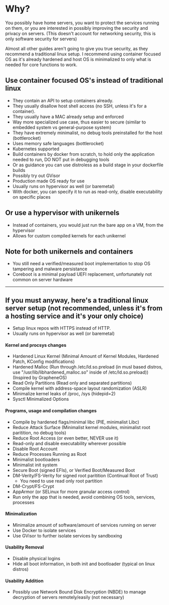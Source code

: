 # Why?
You possibly have home servers, you want to protect the services running on them, or you are interested in possibly improving the security and privacy on servers. (This doesn't account for networking security, this is only software security for servers)

Almost all other guides aren't going to give you true security, as they recommend a traditional linux setup. I recommend using container focused OS as it's already hardened and host OS is minimalized to only what is needed for core functions to work.


## Use container focused OS's instead of traditional linux
- They contain an API to setup containers already.
- They usually disallow host shell access (no SSH, unless it's for a container).
- They usually have a MAC already setup and enforced
- Way more specialized use case, thus easier to secure (similar to embedded system vs general-purpose system)
- They have extremely minimalist, no debug tools preinstalled for the host (bottlerocket)
- Uses memory safe languages (bottlerocket)
- Kubernetes supported
- Build containers by docker from scratch, to hold only the application needed to run, DO NOT put in debugging tools
- Or as guidance you can use distroless as a build stage in your dockerfile builds
- Possibly try out GVisor
- Production made OS ready for use
- Usually runs on hypervisor as well (or baremetal)
- With docker, you can specify it to run as read-only, disable executability on specific places 

## Or use a hypervisor with unikernels
- Instead of containers, you would just run the bare app on a VM, from the hypervisor
- Allows for custom compiled kernels for each unikernel

## Note for both unikernels and containers
- You still need a verified/measured boot implementation to stop OS tampering and malware persistance
- Coreboot is a minimal payload UEFI replacement, unfortunately not common on server hardware
 
---

## If you must anyway, here's a traditional linux server setup (not recommended, unless it's from a hosting service and it's your only choice)
- Setup linux repos with HTTPS instead of HTTP.
- Usually runs on hypervisor as well (or baremetal)

#### Kernel and procsys changes
- Hardened Linux Kernel (Minimal Amount of Kernel Modules, Hardened Patch, KConfig modifications)
- Hardened Malloc (Run through /etc/ld.so.preload (in musl based distros, use "/usr/lib/libhardened_malloc.so" inside of /etc/ld.so.preload)) (Inspired by GrapheneOS)
- Read Only Partitions (Read only and separated partitions)
- Compile kernel with address-space layout randomization (ASLR)
- Minimalize kernel leaks of /proc, /sys (hidepid=2)
- Sysctl Minimalized Options

#### Programs, usage and compilation changes
- Compile by hardened flags/minimal libc (PIE, minimalist Libc)
- Reduce Attack Surface (Minimalist kernel modules, minimalist root paritition, no debug tools)
- Reduce Root Access (or even better, NEVER use it)
- Read-only and disable executability wherever possible
- Disable Root Account
- Reduce Processes Running as Root
- Minimalist bootloaders
- Minimalist init system
- Secure Boot (signed EFIs), or Verified Boot/Measured Boot
- DM-Verity/FS-Verity for signed root paritition (Continual Root of Trust)
  - You need to use read only root partition
- DM-Crypt/FS-Crypt
- AppArmor (or SELinux for more granular access control)
- Run only the app that is needed, avoid combining OS tools, services, processes

#### Minimalization
- Minimalize amount of software/amount of services running on server
- Use Docker to isolate services
- Use GVisor to further isolate services by sandboxing

#### Usability Removal
- Disable physical logins
- Hide all boot information, in both init and bootloader (typical on linux distros)

#### Usability Addition
- Possibly use Network Bound Disk Encryption (NBDE) to manage decryption of servers remotely/easily (not necessary)

